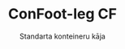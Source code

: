 ---
title: "ConFoot-leg CF"
subtitle: "Standarta konteineru kāja"
mainImage: "/images/products/confoot-leg-cf-main.jpg"
gallery:
  - "/images/products/confoot-leg-cf-1.jpg"
  - "/images/products/confoot-leg-cf-2.jpg"
  - "/images/products/confoot-leg-cf-3.jpg"
shortDescription: "ConFoot-leg CF ir mūsu standarta modeļa konteineru kāja, kas samazina laiku, kas nepieciešams konteineru pārvietošanai un izkraušanai, ļaujot konteineriem gaidīt izkrašanu, tādējādi autovadītājiem nav jāgaida."
technicalDescription: "CF modelis ļauj konteinerus izmantot kā papildu krātuvi, vienlaikus saglabājot to gatavību pārvietošanai jebkurā laikā – vienkārši novadiet piekabi zem konteinera, un ceļojums turpinās."
videoID: "C2KwnEb-npU"
specifications:
  - name: "Svars"
    value: "24 kg uz kāju"
  - name: "Kravas jauda"
    value: "34 tonnas"
  - name: "Regulācijas diapazons"
    value: "1,043 mm līdz 1,448 mm"
  - name: "Materiāls"
    value: "Augstas klases tērauds"
price: "3.500 EUR"
priceVAT: "4.235 EUR"
pricingNotes: "Pieejamas apjoma atlaides. Lai iegūtu sīkāku informāciju, sazinieties ar mums."
buyLink: "/contact"
howToUse: |
  1. Novietojiet CF kāju pie konteinera stūra stiprinājuma
  2. Aktivizējiet bloķēšanas mehānismu
  3. Vajadzības gadījumā regulējiet augstumu diapazonā no 1,043 mm līdz 1,448 mm
  4. Atkārtojiet visu nepieciešamo stūru gadījumā
  5. Nolaižiet piekabi un dodieties ceļā, atstājot konteineru uz kājām
benefits:
  - title: "Laika ietaupījums"
    description: "Samazina nepieciešamo laiku konteineru pārvietošanai un izkraušanai, jo konteineri var tikt atstāti gaidot izkrašanu"
  - title: "Autovadītāju efektivitāte"
    description: "Autovadītājiem nav jāgaida izkrašanas laikā, tādējādi tiek atbrīvota iespēja paveikt citas darbības"
  - title: "Papildu krātuve"
    description: "Konteinerus var izmantot kā papildu krātuves telpu, kad tie nav transportēti"
  - title: "Gatavība pārvietošanai"
    description: "Konteineri vienmēr ir gatavi pārvietošanai – vienkārši novadiet piekabi zem konteinera, lai turpinātu ceļojumu"
  - title: "Daudzpusīgas pielietojums"
    description: "Piemērots vispārīgai lietošanai, krātuvei, tvertnēm un dažādām nozarēm"
  - title: "Izmaksu optimizācija"
    description: "Optimizē izmaksas un laika izmantošanu, racionalizējot pārvadājumu un krājumu operācijas"
articleContent: |
  ## Kas ir ConFoot-leg CF?

  ConFoot-leg CF ir standarta modeļa konteineru kāja, kas izstrādāta, lai racionalizētu pārvadājumu, krātuves un loģistikas operācijas. Šis daudzpusīgais risinājums samazina nepieciešamo laiku konteineru pārvietošanai un izkraušanai, ļaujot konteineriem gaidīt izkrašanu, kas nozīmē, ka autovadītājiem nav jāgaida. CF modelis pārvērš kravu konteinerus elastīgās krātuves vienībās, kas vienmēr ir gatavas pārvietošanai, kad tas ir nepieciešams.

  ## Galvenie ieguvumi pārvadājumiem un loģistikai

  ConFoot-leg CF nodrošina būtiskas operatīvās priekšrocības uzņēmumiem, kas nodarbojas ar konteineru pārvadājumiem un loģistiku. Ļaujot konteineriem tikt atstātiem uz kājām, gaidot izkrašanu, jūs varat optimizēt autovadītāju laiku un flotes izmantošanu. Autovadītāji var nolaist konteinerus un uzreiz turpināt nākamo uzdevumu, novēršot dārgas gaidīšanas periodus ielādes un izkraušanas operāciju laikā.

  Turklāt konteineri, aprīkoti ar CF kājām, var kalpot kā vērtīga papildu krātuves telpa, kad tie nav transportēti. Tie vienmēr ir gatavi pārvietošanai – vienkārši novadiet piekabi zem konteinera, un ceļojums turpinās. Šī daudzpusība padara CF par ideālu risinājumu uzņēmumiem, kuri vēlas uzlabot savas loģistikas efektivitāti un krātuves kapacitāti.

  ## Kā tas darbojas

  ConFoot-leg CF droši piestiprinās konteinera stūra stiprinājumiem, nodrošinot stabilu atbalstu, kamēr konteiners tiek novietots ielādei, izkraušanai vai krātuvei. Kājām ir regulēšanas diapazons no 1,043 mm līdz 1,448 mm, kas ļauj tās pielāgot dažādām operatīvām vidēm. Katra kāja sver 24 kg, padarot tās viegli pārvaldāmas operātoriem, savukārt sistēma nodrošina ievērojamu kravas jaudu 34 tonnas.

  Uzstādīšanas process ir vienkāršs:
  1. Novietojiet CF kājas pie konteinera stūra stiprinājumiem
  2. Aktivizējiet bloķēšanas mehānismu, lai nostiprinātu kājas
  3. Vajadzības gadījumā regulējiet augstumu atbilstoši savām prasībām
  4. Nolaižiet piekabi un dodieties ceļā, atstājot konteineru droši atbalstītu uz kājām

  Kad pienāk laiks pārvietot konteineru, vienkārši novadiet piekabi atpakaļ zem tā, piestipriniet konteineru piekabei, noņemiet kājas un turpiniet ceļojumu.

  ## ConFoot-leg CF pielietojumi

  ### Pārvadājumu uzņēmumi
  Pārvadājumu uzņēmumi gūst būtisku labumu no CF spējām optimizēt flotes izmantošanu. Autovadītāji var nolaist konteinerus klienta vietās un uzreiz turpināt nākamo uzdevumu, nevis gaidīt ielādes/izkraušanas operācijas. Šī efektivitāte būtiski palielina esošo piekabu flotes ražīgumu un samazina operacionālās izmaksas.

  ### Noliktavu un izplatīšanas darbi
  Noliktavu un izplatīšanas operācijās CF nodrošina vērtīgu elastību konteineru plūsmas pārvaldībā. Konteineri var tikt novietoti pagaidu krātuves zonās uz kājām, radot papildu rezerves kapacitāti pīķa periodos. Šāda pieeja samazina sastrēgumus ielādes dokos un ļauj efektīvāk plānot ielādes un izkraušanas operācijas.

  ### Ražošanas iekārtas
  Ražošanas iekārtas var izmantot CF aprīkotus konteinerus kā elastīgu papildu krātuvi izejvielām vai gataviem produktiem. Novietojot konteinerus tuvu ražošanas zonām, izejvielas ir viegli pieejamas pēc vajadzības, samazinot manipulācijas izmaksas un uzlabojot ražošanas efektivitāti.

  ### Mazumtirdzniecības operācijas
  Mazumtirdzniecības uzņēmumi var izmantot CF kājas sezonāliem krātuves risinājumiem, novietojot konteinerus stratēģiskās vietās, lai atbalstītu krājumu pārvaldību pīķa periodos. Šāda pieeja nodrošina izmaksu ziņā efektīvu papildu kapacitāti, bez nepieciešamības pēc pastāvīgas iekārtu paplašināšanas.

  ## Tehniskās specifikācijas

  - Kravas jauda: 34 tonnas
  - Svars: 24 kg uz kāju
  - Regulācijas diapazons: 1,043 mm līdz 1,448 mm
  - Materiāls: Augstas klases tērauds ar izturīgu apdari
  - Savietojamība: Standarta kravu konteineru stūra stiprinājumi

  ConFoot-leg CF ir praktisks risinājums, kas racionalizē pārvadājumu un krātuves operācijas, piedāvājot uzņēmumiem iespēju optimizēt izmaksas un laika izmantošanu. Ļaujot konteineriem gaidīt izkrašanu un izmantot tos kā papildu krātuvi, CF palīdz uzņēmumiem sasniegt lielāku efektivitāti un elastību konteineru apstrādes procesos.
---
